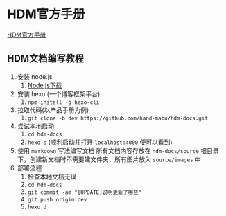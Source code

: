 # HDM官方手册
[HDM官方手册](https://hand-mabu.github.io/hdm-docs/)

## HDM文档编写教程

1. 安装 node.js
	1. [Node.js下载](http://nodejs.cn/download/)
2. 安装 hexo (一个博客框架平台)
	1. `npm install -g hexo-cli`
3. 拉取代码(以产品手册为例)
	1. `git clone -b dev https://github.com/hand-mabu/hdm-docs.git`
4. 尝试本地启动
	1. `cd hdm-docs`
	2. `hexo s` (顺利启动并打开 `localhost:4000` 便可以看到)
5. 使用 `markdown` 写法编写文档
	所有文档内容存放在 `hdm-docs/source` 根目录下，创建新文档时不需要建文件夹，所有图片放入 `source/images` 中
6. 部署流程
	1. 检查本地文档无误
	2. `cd hdm-docs`
	3. `git commit -am "[UPDATE]说明更新了哪些"`
	4. `git push origin dev`
	5. `hexo d`